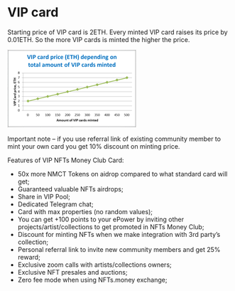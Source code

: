 # VIP card

Starting price of VIP card is 2ETH. Every minted VIP card raises its price by 0.01ETH. So the more VIP cards is minted the higher the price.

![](<../.gitbook/assets/image (1) (1).png>)

Important note – if you use referral link of existing community member to mint your own card you get 10% discount on minting price.

Features of VIP NFTs Money Club Card:

* 50x more NMCT Tokens on aidrop compared to what standard card will get;
* Guaranteed valuable NFTs airdrops;
* Share in VIP Pool;
* Dedicated Telegram chat;
* Card with max properties (no random values);
* You can get +100 points to your ePower by inviting other projects/artist/collections to get promoted in NFTs Money Club;
* Discount for minting NFTs when we make integration with 3rd party’s collection;
* Personal referral link to invite new community members and get 25% reward;
* Exclusive zoom calls with artists/collections owners;
* Exclusive NFT presales and auctions;
* Zero fee mode when using NFTs.money exchange;
